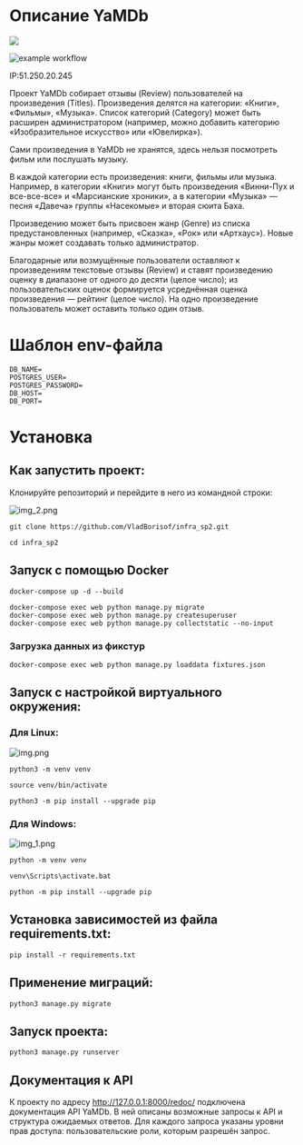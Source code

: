 # Описание YaMDb
![](https://img.shields.io/badge/YaMDB-black?style=for-the-badge&logo={LOGO}&logoColor=white)

![example workflow](https://github.com/VladBorisof/yamdb_final/actions/workflows/yamdb_workflow.yml/badge.svg)

IP:51.250.20.245


Проект YaMDb собирает отзывы (Review) пользователей на произведения (Titles). Произведения делятся на категории: «Книги», «Фильмы», «Музыка». Список категорий (Category) может быть расширен администратором (например, можно добавить категорию «Изобразительное искусство» или «Ювелирка»).

Сами произведения в YaMDb не хранятся, здесь нельзя посмотреть фильм или послушать музыку.

В каждой категории есть произведения: книги, фильмы или музыка. Например, в категории «Книги» могут быть произведения «Винни-Пух и все-все-все» и «Марсианские хроники», а в категории «Музыка» — песня «Давеча» группы «Насекомые» и вторая сюита Баха.

Произведению может быть присвоен жанр (Genre) из списка предустановленных (например, «Сказка», «Рок» или «Артхаус»). Новые жанры может создавать только администратор.

Благодарные или возмущённые пользователи оставляют к произведениям текстовые отзывы (Review) и ставят произведению оценку в диапазоне от одного до десяти (целое число); из пользовательских оценок формируется усреднённая оценка произведения — рейтинг (целое число). На одно произведение пользователь может оставить только один отзыв.

# Шаблон env-файла
```DB_ENGINE=
DB_NAME=
POSTGRES_USER=
POSTGRES_PASSWORD=
DB_HOST=
DB_PORT=
```

# Установка
## Как запустить проект:
Клонируйте репозиторий и перейдите в него из командной строки:

![img_2.png](https://img.shields.io/badge/GitHub-100000?style=for-the-badge&logo=github&logoColor=white)
```
git clone https://github.com/VladBorisof/infra_sp2.git

cd infra_sp2
```
## Запуск с помощью Docker
```
docker-compose up -d --build
```

```
docker-compose exec web python manage.py migrate
docker-compose exec web python manage.py createsuperuser
docker-compose exec web python manage.py collectstatic --no-input
```

### Загрузка данных из фикстур
```docker-compose exec web python manage.py loaddata fixtures.json```

## Запуск с настройкой виртуального окружения:

### Для Linux:
![img.png](https://img.shields.io/badge/Linux-FCC624?style=for-the-badge&logo=linux&logoColor=black)

```
python3 -m venv venv

source venv/bin/activate

python3 -m pip install --upgrade pip
```

### Для Windows:
![img_1.png](https://img.shields.io/badge/Windows-0078D6?style=for-the-badge&logo=windows&logoColor=white)
```
python -m venv venv

venv\Scripts\activate.bat

python -m pip install --upgrade pip
```

## Установка зависимостей из файла requirements.txt:

```pip install -r requirements.txt```

## Применение миграций:

```python3 manage.py migrate```

## Запуск проекта:

```python3 manage.py runserver```

## Документация к API

К проекту по адресу http://127.0.0.1:8000/redoc/ подключена документация API YaMDb. В ней описаны возможные запросы к API и структура ожидаемых ответов. Для каждого запроса указаны уровни прав доступа: пользовательские роли, которым разрешён запрос.